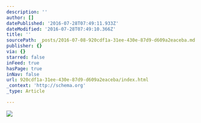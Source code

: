 ```yaml
---
description: ''
author: []
datePublished: '2016-07-28T07:49:11.933Z'
dateModified: '2016-07-28T07:49:10.366Z'
title: ''
sourcePath: _posts/2016-07-08-920cdf1a-31ee-430e-87d9-d609a2eaceba.md
publisher: {}
via: {}
starred: false
inFeed: true
hasPage: true
inNav: false
url: 920cdf1a-31ee-430e-87d9-d609a2eaceba/index.html
_context: 'http://schema.org'
_type: Article

---
```

![](https://the-grid-user-content.s3-us-west-2.amazonaws.com/0f97b460-d9e4-4ca8-8e37-4648faf2f6da.jpg)